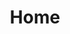 ---
title: Home
image: "/images/placeholder.jpg"
heading: "# Hi, my name is Tyler!\n\n
  ## SysAdmin by day, Web Ninja by night.\n\n
  Here you will find writings resources, and notes about technology, the web, etc."
description: 
---